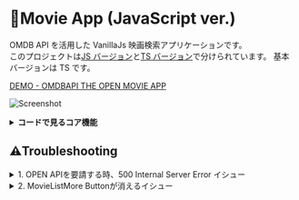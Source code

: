 # 🎦Movie App (JavaScript ver.)

OMDB API を活用した VanillaJs 映画検索アプリケーションです。<br>
このプロジェクトは[JS バージョン](https://github.com/hi1004/vanillajs-movie-app/tree/js-only)と[TS バージョン](https://github.com/hi1004/vanillajs-movie-app/tree/main)で分けられています。
基本バージョンは TS です。

[DEMO - OMDBAPI THE OPEN MOVIE APP](https://ts-movie-app-umber.vercel.app/#/)

![Screenshot](/src/images/demo.gif)

<details>
	<summary><b>コードで見るコア機能</b></summary>

### Reset.css

ブラウザの基本スタイルを初期化します。

```html
<link
  rel="stylesheet"
  href="https://cdn.jsdelivr.net/npm/reset-css@5.0.1/reset.min.css"
/>
```

### Google Fonts

[Oswald](https://fonts.google.com/specimen/Oswald?query=oswa), [Roboto](https://fonts.google.com/specimen/Roboto?query=robo) フォントを使います。

```html
<link
  href="https://fonts.googleapis.com/css2?family=Oswald:wght@500&family=Roboto:wght@400;700&display=swap"
  rel="stylesheet"
/>
```

## Vercel Hosting

`node-fetch` パッケージは 2 バージョンでインストールします。

```bash
$ npm i -D vercel dotenv
$ npm i node-fetch@2
```

**/vercel.json**

```json
{
  "devCommand": "npm run dev",
  "buildCommand": "npm run build"
}
```

**/package.json**

```json
{
  "scripts": {
    "vercel": "vercel dev"
  }
}
```

## Vercel Serverless Functions

プロジェクトルートパスに `/api` フォルダを作成し、
API Key を露出しないようにサーバーレス関数を作成します。

**/api/movie.js**

```js
import fetch from 'node-fetch';

const { APIKEY } = process.env;

export default async function handler(request, response) {
  const { title, page, id } = JSON.parse(request.body);
  const URL = id
    ? `https://www.omdbapi.com?apikey=${APIKEY}&i=${id}&plot=full`
    : `https://www.omdbapi.com/?apikey=${APIKEY}&s=${title}&page=${page}`;
  const res = await fetch(URL);
  const json = await res.json();
  response.status(200).json(json);
}
```

## 1. Component

**/core/core.js**

```js
//// Component ////
export class Component {
  constructor(payload = {}) {
    const { tagName = 'div', state = {}, props = {} } = payload;
    this.el = document.createElement(tagName);
    this.state = state;
    this.props = props;
    this.render();
  }
  render() {}
}
```

## 2. Router

**/core/core.js**

```js
//// Router(ページレンダリング!) ////
const routeRender = routes => {
  // 接続する時、ハッシュモードでなければ（ハッシュがなければ）/#/にリダイレクト！
  if (!location.hash) history.replaceState(null, '', '/#/'); //（状態、タイトル、住所）

  const routerView = document.querySelector('router-view');
  const [hash, queryString = ''] = decodeURI(location.hash).split('?'); // はてなマークに基づいてハッシュ情報とクエリストリングを区分

  // 1) クエリーストリングをオブジェクトに変換してヒストリーの状態に保存！
  const query = queryString.split('&').reduce((acc, cur) => {
    const [key, value] = cur.split('=');
    acc[key] = value;
    return acc;
  }, {});
  history.replaceState(query, ''); // (상태, 제목)

  // 2) 現在のrouter情報を見つけてレンダリング!
  const currentRoute = routes.find(route =>
    new RegExp(`${route.path}/?$`).test(hash)
  );
  routerView.innerHTML = '';
  routerView.append(new currentRoute.component().el);

  // 3) 画面出力後、スクロール位置復旧！
  window.scrollTo(0, 0);
};

export function createRouter(routes) {
  // 好きなところから呼び出せるように関数データを返却！
  return () => {
    window.addEventListener('popstate', () => {
      routeRender(routes);
    });
    routeRender(routes);
  };
}
```

## 3. Store

**/core/core.js**

```js
//// Store ////
export class Store {
  constructor(state) {
    this.state = {}; // 状態(データ)
    this.observers = {};
    for (const key in state) {
      // 各状態に対する変更監視(Setter)設定！
      Object.defineProperty(this.state, key, {
        // Getter
        get: () => state[key],
        // Setter
        set: val => {
          state[key] = val;
          // 呼び出すコールバックがある場合！
          if (Array.isArray(this.observers[key])) {
            this.observers[key].forEach(observer => observer(val));
          }
        },
      });
    }
  }
  // ステータス変更購読！
  subscribe(key, cb) {
    Array.isArray(this.observers[key]) // 登録済みコールバックがあるか確認！
      ? this.observers[key].push(cb) // あれば新しいコールバック押し込み！
      : (this.observers[key] = [cb]); // なければコールバック配列で割り当て！
  }
}
```

## 4. スケルトンスクリーンと高解像度映画ポスター

**/routes/Movie.js**

```js
this.el.classList.add('container', 'the-movie');
// スケルトンスクリーン 出力!
this.el.innerHTML = /* html */ `
      <div class="poster skeleton"></div>
      <div class="specs">
        <div class="title skeleton"></div>
        <div class="labels skeleton"></div>
        <div class="plot skeleton"></div>
      </div>
    `;
// 映画の詳細情報を取得！
await getMovieDetails(history.state.id);
const { movie } = movieStore.state;
const bigPoster = movie.Poster.replace('SX300', 'SX700');
```

</details>

## ⚠️Troubleshooting

<details>
  <summary>1. OPEN APIを要請する時、500 Internal Server Error イシュー</summary>
  
  ### 🤔 Issue  
  - **Client**からOPEN API要請を送ったが、`500 Internal Server Error`が発生。
  ![Issue](/src/images/module_issue.png)
  ### ✅ Solution
  - ESモジュールをロードするには、`package.json`から `type': "module"`を設定。
</details>
<details>
  <summary>2. MovieListMore Buttonが消えるイシュー</summary>
  
  ### 🤔 Issue  
  - 映画を検索した後、他のページに移動すると`MovieListMoreコンポーネントのボタン`が消えるイシュー
  ### ✅ Solution
  ```ts
  render() {
   // ....
   const { page, pageMax } = movieStore.state;
    pageMax > page
      ? this.el.classList.remove('hide')
      : this.el.classList.add('hide');
   // ....
  }
 ```
  - `render関数`の中で実行せず、ストアから一回だけ実行したのが問題`
  - ページが移動した時にストアから状態を取得できるように、reder関数でも実行されるように処置

</details>
